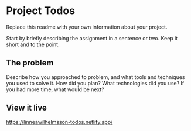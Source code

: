 # Project Todos

Replace this readme with your own information about your project.

Start by briefly describing the assignment in a sentence or two. Keep it short
and to the point.

## The problem

Describe how you approached to problem, and what tools and techniques you used
to solve it. How did you plan? What technologies did you use? If you had more
time, what would be next?

## View it live

https://linneawilhelmsson-todos.netlify.app/
